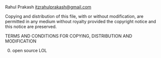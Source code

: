 Rahul Prakash <itzrahulprakash@gmail.com>

Copying and distribution of this file, with or without modification, are
permitted in any medium without royalty provided the copyright notice and this
notice are preserved.

TERMS AND CONDITIONS FOR COPYING, DISTRIBUTION AND MODIFICATION

  0. open source LOL
